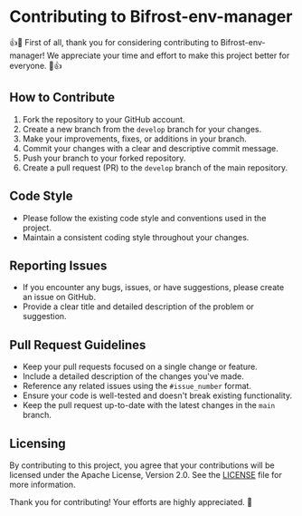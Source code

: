 # Contributing to Bifrost-env-manager

👍🎉 First of all, thank you for considering contributing to Bifrost-env-manager! We appreciate your time and effort to make this project better for everyone. 🎉👍

## How to Contribute

1. Fork the repository to your GitHub account.
2. Create a new branch from the `develop` branch for your changes.
3. Make your improvements, fixes, or additions in your branch.
4. Commit your changes with a clear and descriptive commit message.
5. Push your branch to your forked repository.
6. Create a pull request (PR) to the `develop` branch of the main repository.

## Code Style

- Please follow the existing code style and conventions used in the project.
- Maintain a consistent coding style throughout your changes.

## Reporting Issues

- If you encounter any bugs, issues, or have suggestions, please create an issue on GitHub.
- Provide a clear title and detailed description of the problem or suggestion.

## Pull Request Guidelines

- Keep your pull requests focused on a single change or feature.
- Include a detailed description of the changes you've made.
- Reference any related issues using the `#issue_number` format.
- Ensure your code is well-tested and doesn't break existing functionality.
- Keep the pull request up-to-date with the latest changes in the `main` branch.

## Licensing

By contributing to this project, you agree that your contributions will be licensed under the Apache License, Version 2.0. See the [LICENSE](LICENSE) file for more information.

Thank you for contributing! Your efforts are highly appreciated. 🙌
